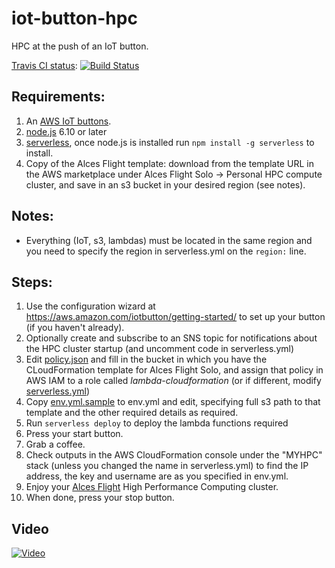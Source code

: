 # iot-button-hpc
HPC at the push of an IoT button.

[Travis CI status](https://travis-ci.org/AcrossTheCloud/iot-button-hpc): [![Build Status](https://travis-ci.org/AcrossTheCloud/iot-button-hpc.svg?branch=master)](https://travis-ci.org/AcrossTheCloud/iot-button-hpc)

## Requirements:
1. An [AWS IoT buttons](https://aws.amazon.com/iotbutton/).
1. [node.js](https://nodejs.org) 6.10 or later
3. [serverless](https://serverless.com), once node.js is installed run `npm install -g serverless` to install.
4. Copy of the Alces Flight template: download from the template URL in the AWS marketplace under Alces Flight Solo -> Personal HPC compute cluster, and save in an s3 bucket in your desired region (see notes).

## Notes:
* Everything (IoT, s3, lambdas) must be located in the same region and you need to specify the region in serverless.yml on the `region:` line.

## Steps:
1. Use the configuration wizard at https://aws.amazon.com/iotbutton/getting-started/ to set up your button (if you haven't already).
2. Optionally create and subscribe to an SNS topic for notifications about the HPC cluster startup (and uncomment code in serverless.yml)
3. Edit [policy.json](policy.json) and fill in the bucket in which you have the CLoudFormation template for Alces Flight Solo, and assign that policy in AWS IAM to a role called *lambda-cloudformation* (or if different, modify [serverless.yml](serverless.yml))
4. Copy [env.yml.sample](env.yml.sample) to env.yml and edit, specifying full s3 path to that template and the other required details as required.
5. Run `serverless deploy` to deploy the lambda functions required
6. Press your start button.
7. Grab a coffee.
8. Check outputs in the AWS CloudFormation console under the "MYHPC" stack (unless you changed the name in serverless.yml) to find the IP address, the key and username are as you specified in env.yml.
9. Enjoy your [Alces Flight](http://alces-flight) High Performance Computing cluster.
10. When done, press your stop button.

## Video
[![Video](https://img.youtube.com/vi/OhW8zVVyDiQ/0.jpg)](http://www.youtube.com/watch?v=OhW8zVVyDiQ "HPC at the push of an IoT button")
